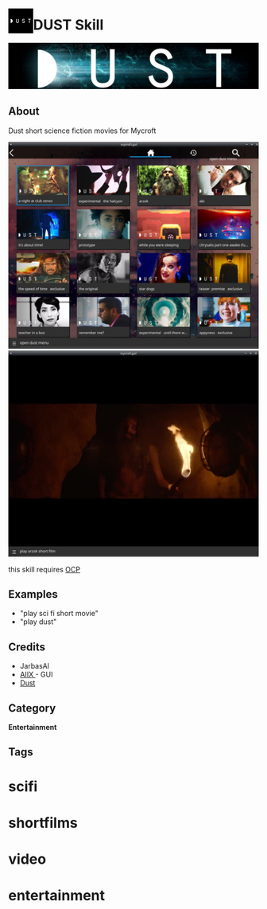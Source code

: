 # <img src='./res/icon/dust_icon.png' card_color='#40DBB0' width='50' height='50' style='vertical-align:bottom'/>DUST Skill

![](./res/dust_logo.png)

## About

Dust short science fiction movies for Mycroft

![](./gui.png)
![](./gui2.png)

this skill requires [OCP](https://github.com/OpenVoiceOS/ovos-ocp-audio-plugin)

## Examples

* "play sci fi short movie"
* "play dust"

## Credits

- JarbasAl
- [AIIX ](https://github.com/AIIX/) - GUI
- [Dust](https://www.youtube.com/c/watchdust)

## Category

**Entertainment**

## Tags

# scifi

# shortfilms

# video

# entertainment